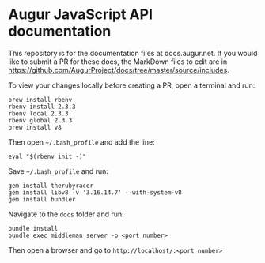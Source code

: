 Augur JavaScript API documentation
==================================
This repository is for the documentation files at docs.augur.net. If you would like to submit a PR for these docs, the MarkDown files to edit are in https://github.com/AugurProject/docs/tree/master/source/includes.

To view your changes locally before creating a PR, open a terminal and run:
```
brew install rbenv
rbenv install 2.3.3
rbenv local 2.3.3
rbenv global 2.3.3
brew install v8
```
Then open `~/.bash_profile` and add the line:
```
eval "$(rbenv init -)"
```
Save `~/.bash_profile` and run:
```
gem install therubyracer
gem install libv8 -v '3.16.14.7' --with-system-v8
gem install bundler
```
Navigate to the `docs` folder and run:
```
bundle install
bundle exec middleman server -p <port number>
```
Then open a browser and go to `http://localhost/:<port number>`

